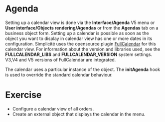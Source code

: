 Agenda
====================
Setting up a calendar view is done via the **Interface/Agenda** V5 menu or **User interface/Objects rendering/Agendas** or from the **Agendas** tab on a business object form.
Setting up a calendar is possible as soon as the object you want to display in calendar view has one or more dates in its configuration.
Simplicité uses the opensource plugin <a href="https://fullcalendar.io/" target="_blank">FullCalendar</a> for this calendar view.
For information about the version and libraries used, see the **FULLCALENDAR_LIBS** and **FULLCALENDAR_VERSION** system settings.
V3,V4 and V5 versions of FullCalendar are integrated. 

The calendar uses a particular instance of the object.
The **initAgenda** hook is used to override the standard calendar behaviour.



Exercise
====================

- Configure a calendar view of all orders.
- Create an external object that displays the calendar in the menu.  